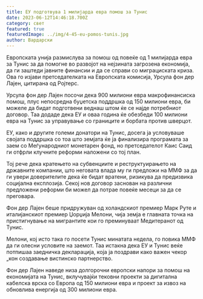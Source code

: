 ```yaml
---
title: ЕУ подготвува 1 милијарда евра помош за Тунис
date: 2023-06-12T14:46:18.700Z
category: свет
featured: true
featuredImage: ../img/4-45-eu-pomos-tunis.jpg
author: Вардарски
---
```

Европската унија размислува за помош од повеќе од 1 милијарда евра за Тунис за да помогне во развојот на нејзината загрозена економија, да ги заштеди јавните финансии и да се справи со миграциската криза. Ова го изјави претседателката на Европската комисија, Урсула фон дер Лајен, цитирана од Ројтерс.

Урсула фон дер Лајен посочи дека 900 милиони евра макрофинансиска помош, плус непосредна буџетска поддршка од 150 милиони евра, би можеле да бидат подготвени веднаш штом ќе се најде потребниот договор. Таа додаде дека ЕУ и оваа година ќе обезбеди 100 милиони евра на Тунис за управување со границите и борбата против шверцот.

ЕУ, како и другите големи донатори на Тунис, досега ја условуваше својата поддршка со тоа што земјата ќе ја финализира програмата за заем со Меѓународниот монетарен фонд, но претседателот Каис Саид ги отфрли клучните реформи наложени со тој план.

Тој рече дека кратењето на субвенциите и реструктуирањето на државните компании, што неговата влада му ги предложи на ММФ за да ги увери доверителите дека ќе бидат вратени, ризикува да предизвика социјална експлозија. Секој нов договор заснован на различни предложени реформи би можел да потрае повеќе месеци за да се преговара.

Фон дер Лајен беше придружуван од холандскиот премиер Марк Руте и италијанскиот премиер Џорџија Мелони, чија земја е главната точка на пристигнување на мигрантите кои го преминуваат Медитеранот од Тунис.

Мелони, кој исто така го посети Тунис минатата недела, го повика ММФ да ги олесни условите на заемот. Таа истакна дека ЕУ и Тунис веќе потпишаа заедничка декларација, која ја поздрави како важен чекор „кон создавање вистинско партнерство.

Фон дер Лајен наведе низа долгорочни европски напори за помош на економијата на Тунис, вклучувајќи тековни проекти за дигитална кабелска врска со Европа од 150 милиони евра и проект за извоз на обновлива енергија од 300 милиони евра.